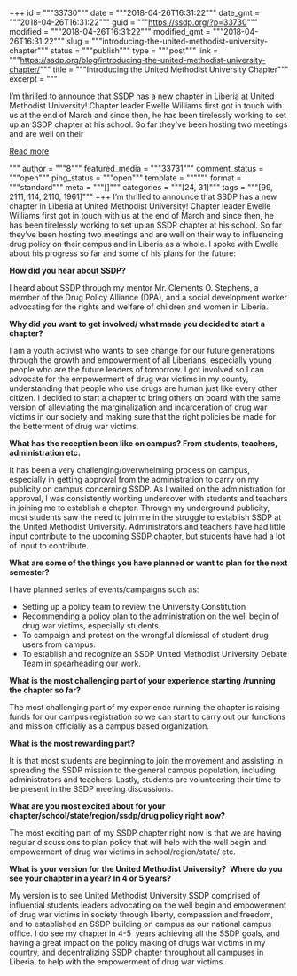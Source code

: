 +++
id = """33730"""
date = """2018-04-26T16:31:22"""
date_gmt = """2018-04-26T16:31:22"""
guid = """https://ssdp.org/?p=33730"""
modified = """2018-04-26T16:31:22"""
modified_gmt = """2018-04-26T16:31:22"""
slug = """introducing-the-united-methodist-university-chapter"""
status = """publish"""
type = """post"""
link = """https://ssdp.org/blog/introducing-the-united-methodist-university-chapter/"""
title = """Introducing the United Methodist University Chapter"""
excerpt = """<p>I&#8217;m thrilled to announce that SSDP has a new chapter in Liberia at United Methodist University! Chapter leader Ewelle Williams first got in touch with us at the end of March and since then, he has been tirelessly working to set up an SSDP chapter at his school. So far they&#8217;ve been hosting two meetings and are well on their</p>
<div class="h10"></div>
<p><a class="more-link2 flat" href="https://ssdp.org/blog/introducing-the-united-methodist-university-chapter/">Read more</a></p>
"""
author = """8"""
featured_media = """33731"""
comment_status = """open"""
ping_status = """open"""
template = """"""
format = """standard"""
meta = """[]"""
categories = """[24, 31]"""
tags = """[99, 2111, 114, 2110, 1961]"""
+++
I&#8217;m thrilled to announce that SSDP has a new chapter in Liberia at United Methodist University! Chapter leader Ewelle Williams first got in touch with us at the end of March and since then, he has been tirelessly working to set up an SSDP chapter at his school. So far they&#8217;ve been hosting two meetings and are well on their way to influencing drug policy on their campus and in Liberia as a whole. I spoke with Ewelle about his progress so far and some of his plans for the future:

<strong>How did you hear about SSDP?</strong>

<span style="font-weight: 400;">I heard about SSDP through my mentor Mr. Clements O. Stephens, a member of the Drug Policy Alliance (DPA), and a social development worker advocating for the rights and welfare of children and women in Liberia.</span>

<strong>Why did you want to get involved/ what made you decided to start a chapter?</strong>

<span style="font-weight: 400;">I am a youth activist who wants to see change for our future generations through the growth and empowerment of all Liberians, especially young people who are the future leaders of tomorrow. I got involved so I can advocate for the empowerment of drug war victims in my county, understanding that people who use drugs are human just like every other citizen. I decided to start a chapter to bring others on board with the same version of alleviating the marginalization and incarceration of drug war victims in our society and making sure that the right policies be made for the betterment of drug war victims.</span>

<span style="font-weight: 400;"><strong>What has the reception been like on campus? From students, teachers, administration etc.</strong> </span>

<span style="font-weight: 400;">It has been a very challenging/overwhelming process on campus, especially in getting approval from the administration to carry on my publicity on campus concerning SSDP. As I waited on the administration for approval, I was consistently working undercover with students and teachers in joining me to establish a chapter. Through my underground publicity, most students saw the need to join me in the struggle to establish SSDP at the United Methodist University. Administrators and teachers have had little input contribute to the upcoming SSDP chapter, but students have had a lot of input to contribute. </span>

<strong>What are some of the things you have planned or want to plan for the next semester?</strong>

<span style="font-weight: 400;">I have planned series of events/campaigns such as: </span>
<ul>
 	<li style="font-weight: 400;"><span style="font-weight: 400;">Setting up a policy team to review the University Constitution</span></li>
 	<li style="font-weight: 400;"><span style="font-weight: 400;">Recommending a policy plan to the administration on the well begin of drug war victims, especially students.</span></li>
 	<li style="font-weight: 400;"><span style="font-weight: 400;">To campaign and protest on the wrongful dismissal of student drug users from campus.</span></li>
 	<li style="font-weight: 400;"><span style="font-weight: 400;">To establish and recognize an SSDP United Methodist University Debate Team in spearheading our work.</span></li>
</ul>
<strong>What is the most challenging part of your experience starting /running the chapter so far? </strong>

<span style="font-weight: 400;">The most challenging part of my experience running the chapter is raising funds for our campus registration so we can start to carry out our functions and mission officially as a campus based organization.</span>

<strong>What is the most rewarding part?</strong>

<span style="font-weight: 400;">It is that most students are beginning to join the movement and assisting in spreading the SSDP mission to the general campus population, including administrators and teachers. Lastly, students are volunteering their time to be present in the SSDP meeting discussions.</span>

<strong>What are you most excited about for your chapter/school/state/region/ssdp/drug policy right </strong><strong>now?   </strong>

<span style="font-weight: 400;">The most exciting part of my SSDP chapter right now is that we are having regular discussions to plan policy that will help with the well begin and empowerment of drug war victims in school/region/state/ etc.</span>

<strong>What is your version for the United Methodist University?  Where do you see your chapter in a year? In 4 or 5 years?</strong>

<span style="font-weight: 400;">My version is to see United Methodist University SSDP comprised of influential students leaders advocating on the well begin and empowerment of drug war victims in society through liberty, compassion and freedom, and to established an SSDP building on campus as our national campus office. I do see my chapter in 4-5  years achieving all the SSDP goals, and having a great impact on the policy making of drugs war victims in my country, and decentralizing SSDP chapter throughout all campuses in Liberia, to help with the empowerment of drug war victims. </span>
